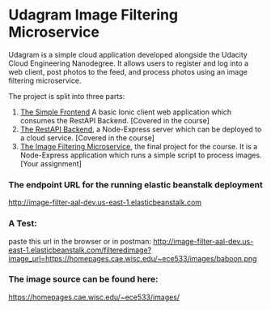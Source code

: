 # Udagram Image Filtering Microservice

Udagram is a simple cloud application developed alongside the Udacity Cloud Engineering Nanodegree. It allows users to register and log into a web client, post photos to the feed, and process photos using an image filtering microservice.

The project is split into three parts:
1. [The Simple Frontend](https://github.com/udacity/cloud-developer/tree/master/course-02/exercises/udacity-c2-frontend)
A basic Ionic client web application which consumes the RestAPI Backend. [Covered in the course]
2. [The RestAPI Backend](https://github.com/udacity/cloud-developer/tree/master/course-02/exercises/udacity-c2-restapi), a Node-Express server which can be deployed to a cloud service. [Covered in the course]
3. [The Image Filtering Microservice](https://github.com/udacity/cloud-developer/tree/master/course-02/project/image-filter-starter-code), the final project for the course. It is a Node-Express application which runs a simple script to process images. [Your assignment]


### The endpoint URL for the running elastic beanstalk deployment
http://image-filter-aal-dev.us-east-1.elasticbeanstalk.com

### A Test:
paste this url in the browser or in postman:
http://image-filter-aal-dev.us-east-1.elasticbeanstalk.com/filteredimage?image_url=https://homepages.cae.wisc.edu/~ece533/images/baboon.png

### The image source can be found here: 
https://homepages.cae.wisc.edu/~ece533/images/
